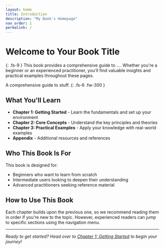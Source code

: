 ```yaml
---
layout: home
title: Introduction
description: "My Book's Homepage"
nav_order: 1
permalink: /
---
```


# Welcome to Your Book Title
{: .fs-9 }
This book provides a comprehensive guide to .... Whether you're a beginner or an experienced practitioner, you'll find valuable insights and practical examples throughout these pages.

A comprehensive guide to stuff.
{: .fs-6 .fw-300 }
## What You'll Learn

- **Chapter 1: Getting Started** - Learn the fundamentals and set up your environment
- **Chapter 2: Core Concepts** - Understand the key principles and theories
- **Chapter 3: Practical Examples** - Apply your knowledge with real-world examples
- **Appendix** - Additional resources and references

## Who This Book Is For

This book is designed for:
- Beginners who want to learn from scratch
- Intermediate users looking to deepen their understanding
- Advanced practitioners seeking reference material

## How to Use This Book

Each chapter builds upon the previous one, so we recommend reading them in order if you're new to the topic. However, experienced readers can jump to specific sections using the navigation menu.

---

*Ready to get started? Head over to [Chapter 1: Getting Started](01-intro/getting-started) to begin your journey!*
